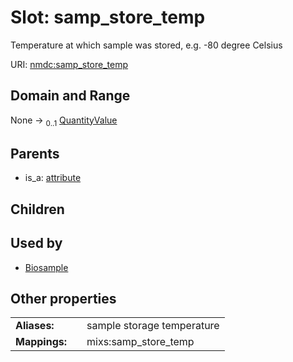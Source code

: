 
# Slot: samp_store_temp


Temperature at which sample was stored, e.g. -80 degree Celsius

URI: [nmdc:samp_store_temp](https://microbiomedata/meta/samp_store_temp)


## Domain and Range

None &#8594;  <sub>0..1</sub> [QuantityValue](QuantityValue.md)

## Parents

 *  is_a: [attribute](attribute.md)

## Children


## Used by

 * [Biosample](Biosample.md)

## Other properties

|  |  |  |
| --- | --- | --- |
| **Aliases:** | | sample storage temperature |
| **Mappings:** | | mixs:samp_store_temp |

